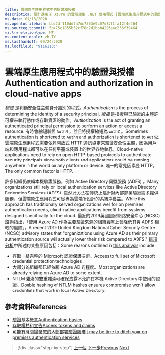 ```yaml
---
title: 雲端原生應用程式中的驗證和授權
description: 設計適用于 Azure 的雲端原生 .NET 應用程式 |雲端原生應用程式中的驗證和授權
ms.date: 05/13/2020
ms.openlocfilehash: bbd2df110dd7a7dc7363e9c07d87f1fa12f4e464
ms.sourcegitcommit: 5b475c1855b32cf78d2d1bbb4295e4c236f39464
ms.translationtype: MT
ms.contentlocale: zh-TW
ms.lasthandoff: 09/24/2020
ms.locfileid: "91161135"
---
```

# <a name="authentication-and-authorization-in-cloud-native-apps"></a><span data-ttu-id="9d365-103">雲端原生應用程式中的驗證與授權</span><span class="sxs-lookup"><span data-stu-id="9d365-103">Authentication and authorization in cloud-native apps</span></span>

<span data-ttu-id="9d365-104">*驗證* 是判斷安全性主體身分識別的程式。</span><span class="sxs-lookup"><span data-stu-id="9d365-104">*Authentication* is the process of determining the identity of a security principal.</span></span> <span data-ttu-id="9d365-105">*授權* 是指授與已驗證的主體許可權來執行動作或存取資源的動作。</span><span class="sxs-lookup"><span data-stu-id="9d365-105">*Authorization* is the act of granting an authenticated principal permission to perform an action or access a resource.</span></span> <span data-ttu-id="9d365-106">有時會縮短驗證 `AuthN` ，並且將授權縮短為 `AuthZ` 。</span><span class="sxs-lookup"><span data-stu-id="9d365-106">Sometimes authentication is shortened to `AuthN` and authorization is shortened to `AuthZ`.</span></span> <span data-ttu-id="9d365-107">雲端原生應用程式需要依賴開放式 HTTP 通訊協定來驗證安全性主體，因為用戶端和應用程式都可以在任何平臺或裝置上的世界各地執行。</span><span class="sxs-lookup"><span data-stu-id="9d365-107">Cloud-native applications need to rely on open HTTP-based protocols to authenticate security principals since both clients and applications could be running anywhere in the world on any platform or device.</span></span> <span data-ttu-id="9d365-108">唯一的常見因素是 HTTP。</span><span class="sxs-lookup"><span data-stu-id="9d365-108">The only common factor is HTTP.</span></span>

<span data-ttu-id="9d365-109">許多組織仍依賴本機驗證服務，例如 Active Directory 同盟服務 (ADFS) 。</span><span class="sxs-lookup"><span data-stu-id="9d365-109">Many organizations still rely on local authentication services like Active Directory Federation Services (ADFS).</span></span> <span data-ttu-id="9d365-110">雖然此方法在傳統上是針對內部部署驗證需求提供服務，但雲端原生應用程式可從專為雲端所設計的系統中獲益。</span><span class="sxs-lookup"><span data-stu-id="9d365-110">While this approach has traditionally served organizations well for on premises authentication needs, cloud-native applications benefit from systems designed specifically for the cloud.</span></span> <span data-ttu-id="9d365-111">最近的2019英國國家網路安全中心 (NCSC) 諮詢指出，「使用 Azure AD 作為主要驗證來源的組織實際上會降低其與 ADFS 相較的風險」。</span><span class="sxs-lookup"><span data-stu-id="9d365-111">A recent 2019 United Kingdom National Cyber Security Centre (NCSC) advisory states that "organizations using Azure AD as their primary authentication source will actually lower their risk compared to ADFS."</span></span> <span data-ttu-id="9d365-112">[這項分析](https://oxfordcomputergroup.com/resources/o365-security-native-cloud-authentication/)中所述的某些原因包括：</span><span class="sxs-lookup"><span data-stu-id="9d365-112">Some reasons outlined in [this analysis](https://oxfordcomputergroup.com/resources/o365-security-native-cloud-authentication/) include:</span></span>

- <span data-ttu-id="9d365-113">存取一組完整的 Microsoft 認證保護技術。</span><span class="sxs-lookup"><span data-stu-id="9d365-113">Access to full set of Microsoft credential protection technologies.</span></span>
- <span data-ttu-id="9d365-114">大部分的組織都已經依賴 Azure AD 的程度。</span><span class="sxs-lookup"><span data-stu-id="9d365-114">Most organizations are already relying on Azure AD to some extent.</span></span>
- <span data-ttu-id="9d365-115">NTLM 雜湊的雙重雜湊可確保洩露不允許在本機 Active Directory 中使用的認證。</span><span class="sxs-lookup"><span data-stu-id="9d365-115">Double hashing of NTLM hashes ensures compromise won't allow credentials that work in local Active Directory.</span></span>

## <a name="references"></a><span data-ttu-id="9d365-116">參考資料</span><span class="sxs-lookup"><span data-stu-id="9d365-116">References</span></span>

- [<span data-ttu-id="9d365-117">驗證基本概念</span><span class="sxs-lookup"><span data-stu-id="9d365-117">Authentication basics</span></span>](/azure/active-directory/develop/authentication-scenarios)
- [<span data-ttu-id="9d365-118">存取權杖和宣告</span><span class="sxs-lookup"><span data-stu-id="9d365-118">Access tokens and claims</span></span>](/azure/active-directory/develop/access-tokens)
- [<span data-ttu-id="9d365-119">可能有時間揚棄您的內部部署驗證服務</span><span class="sxs-lookup"><span data-stu-id="9d365-119">It may be time to ditch your on premises authentication services</span></span>](https://oxfordcomputergroup.com/resources/o365-security-native-cloud-authentication/)

>[!div class="step-by-step"]
><span data-ttu-id="9d365-120">[上一個](identity.md) 
>[下一步](azure-active-directory.md)</span><span class="sxs-lookup"><span data-stu-id="9d365-120">[Previous](identity.md)
[Next](azure-active-directory.md)</span></span>
